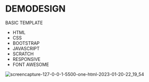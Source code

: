# DEMODESIGN
BASIC TEMPLATE

- HTML
- CSS
- BOOTSTRAP
- JAVASCRIPT
- SCRATCH
- RESPONSIVE
- FONT AWESOME

![screencapture-127-0-0-1-5500-one-html-2023-01-20-22_19_54](https://user-images.githubusercontent.com/61225988/213759371-191dd1c6-430c-4ebe-9064-9a11f43ba518.png)


